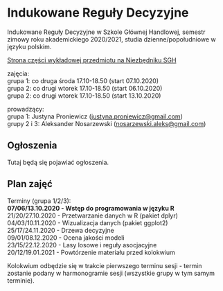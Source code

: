# Indukowane Reguły Decyzyjne
Indukowane Reguły Decyzyjne w Szkole Głównej Handlowej, semestr zimowy roku akademickiego 2020/2021, studia dzienne/popołudniowe w języku polskim.

[Strona części wykładowej przedmiotu na Niezbędniku SGH](https://www.e-sgh.pl/mwrzosek/ird/)

zajęcia:  
  grupa 1: co druga środa 17.10-18.50 (start 07.10.2020)  
  grupa 2: co drugi wtorek 17.10-18.50 (start 06.10.2020)  
  grupa 2: co drugi wtorek 17.10-18.50 (start 13.10.2020)  

prowadzący:  
  grupa 1: Justyna Proniewicz  (justyna.proniewicz@gmail.com)  
  grupy 2 i 3: Aleksander Nosarzewski (nosarzewski.aleks@gmail.com)  

## Ogłoszenia
Tutaj będą się pojawiać ogłoszenia.

## Plan zajęć
Terminy (grupa 1/2/3):  
__07/06/13.10.2020 - Wstęp do programowania w języku R__  
21/20/27.10.2020 - Przetwarzanie danych w R (pakiet dplyr)  
04/03/10.11.2020 - Wizualizacja danych (pakiet ggplot2)  
25/17/24.11.2020 - Drzewa decyzyjne  
09/01/08.12.2020 - Ocena jakości modeli  
23/15/22.12.2020 - Lasy losowe i reguły asocjacyjne  
20/12/19.01.2021 - Powtórzenie materiału przed kolokwium  

Kolokwium odbędzie się w trakcie pierwszego terminu sesji - termin zostanie podany w harmonogramie sesji (wszystkie grupy w tym samym terminie).
